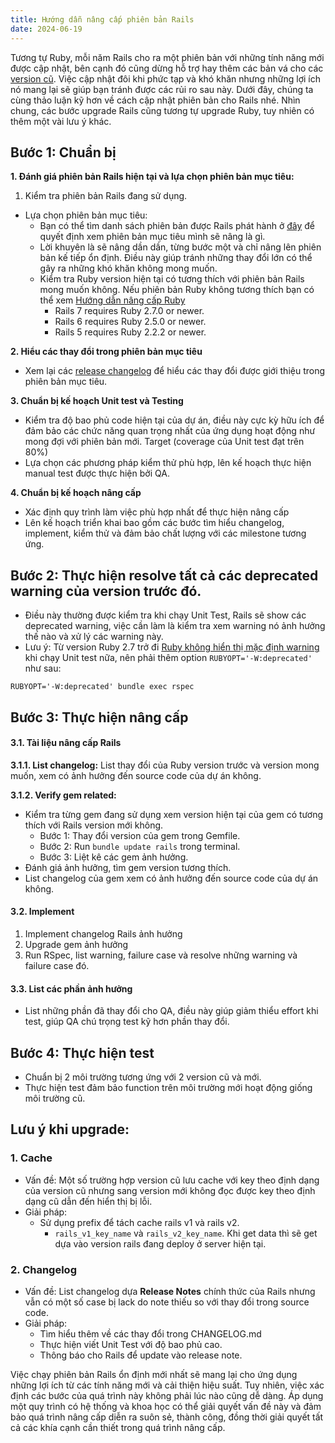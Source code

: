 ```yaml
---
title: Hướng dẫn nâng cấp phiên bản Rails
date: 2024-06-19
---
```


Tương tự Ruby, mỗi năm Rails cho ra một phiên bản với những tính năng mới được cập nhật, bên cạnh đó cũng dừng hỗ trợ hay thêm các bản vá cho các [version cũ](https://endoflife.date/rails). Việc cập nhật đôi khi phức tạp và khó khăn nhưng những lợi ích nó mang lại sẽ giúp bạn tránh được các rủi ro sau này. Dưới đây, chúng ta cùng thảo luận kỹ hơn về cách cập nhật phiên bản cho Rails nhé. Nhìn chung, các bước upgrade Rails cũng tương tự upgrade Ruby, tuy nhiên có thêm một vài lưu ý khác.

## Bước 1: Chuẩn bị

**1. Đánh giá phiên bản Rails hiện tại và lựa chọn phiên bản mục tiêu:**

1.  Kiểm tra phiên bản Rails đang sử dụng.
- Lựa chọn phiên bản mục tiêu:
  - Bạn có thể tìm danh sách phiên bản được Rails phát hành ở [đây](https://rubygems.org/gems/rails/versions) để quyết định xem phiên bản mục tiêu mình sẽ nâng là gì.
  - Lời khuyên là sẽ nâng dần dần, từng bước một và chỉ nâng lên phiên bản kế tiếp ổn định. Điều này giúp tránh những thay đổi lớn có thể gây ra những khó khăn không mong muốn.
  - Kiểm tra Ruby version hiện tại có tương thích với phiên bản Rails mong muốn không. Nếu phiên bản Ruby không tương thích bạn có thể xem [Hướng dẫn nâng cấp Ruby](/notes/upgrade-ruby-version)
	  - Rails 7 requires Ruby 2.7.0 or newer.
	- Rails 6 requires Ruby 2.5.0 or newer.
	- Rails 5 requires Ruby 2.2.2 or newer.

**2. Hiểu các thay đổi trong phiên bản mục tiêu**
- Xem lại các [release changelog](https://guides.rubyonrails.org/7_0_release_notes.html) để hiểu các thay đổi được giới thiệu trong phiên bản mục tiêu.

**3. Chuẩn bị kế hoạch Unit test và Testing**
- Kiểm tra độ bao phủ code hiện tại của dự án, điều này cực kỳ hữu ích để đảm bảo các chức năng quan trọng nhất của ứng dụng hoạt động như mong đợi với phiên bản mới. Target (coverage của Unit test đạt trên 80%)
- Lựa chọn các phương pháp kiểm thử phù hợp, lên kế hoạch thực hiện manual test được thực hiện bởi QA.

**4. Chuẩn bị kế hoạch nâng cấp**
- Xác định quy trình làm việc phù hợp nhất để thực hiện nâng cấp
- Lên kế hoạch triển khai bao gồm các bước tìm hiểu changelog, implement, kiểm thử và đảm bảo chất lượng với các milestone tương ứng.

## Bước 2: Thực hiện resolve tất cả các deprecated warning của version trước đó.

- Điều này thường được kiểm tra khi chạy Unit Test, Rails sẽ show các deprecated warning, việc cần làm là kiểm tra xem warning nó ảnh hưởng thế nào và xử lý các warning này.
- Lưu ý: Từ version Ruby 2.7 trở đi [Ruby không hiển thị mặc định warning](https://bugs.ruby-lang.org/issues/17000) khi chạy Unit test nữa, nên phải thêm option `RUBYOPT='-W:deprecated'` như sau:
```
RUBYOPT='-W:deprecated' bundle exec rspec
```

## Bước 3: Thực hiện nâng cấp
#### 3.1. Tài liệu nâng cấp Rails
  **3.1.1. List changelog:** List thay đổi của Ruby version trước và version mong muốn, xem có ảnh hưởng đến source code của dự án không.

  **3.1.2. Verify gem related:**
  - Kiểm tra từng gem đang sử dụng xem version hiện tại của gem có tương thích với Rails version mới không.
	  - Bước 1: Thay đổi version của gem trong Gemfile.
	  - Bước 2: Run `bundle update rails` trong terminal.
	  - Bước 3: Liệt kê các gem ảnh hưởng.
  - Đánh giá ảnh hưởng, tìm gem version tương thích.
  - List changelog của gem xem có ảnh hưởng đến source code của dự án không.

#### 3.2. Implement

1. Implement changelog Rails ảnh hưởng
2. Upgrade gem ảnh hưởng
3. Run RSpec, list warning, failure case và resolve những warning và failure case đó.

#### 3.3. List các phần ảnh hưởng
- List những phần đã thay đổi cho QA, điều này giúp giảm thiểu effort khi test, giúp QA chú trọng test kỹ hơn phần thay đổi.

## Bước 4: Thực hiện test
- Chuẩn bị 2 môi trường tương ứng với 2 version cũ và mới.
- Thực hiện test đảm bảo function trên môi trường mới hoạt động giống môi trường cũ.

## Lưu ý khi upgrade:

### 1. Cache
- Vấn đề:
	Một số trường hợp version cũ lưu cache với key theo định dạng của version cũ nhưng sang version mới không đọc được key theo định dạng cũ dẫn đến hiển thị bị lỗi.
- Giải pháp:
	- Sử dụng prefix để tách cache rails v1 và rails v2.
		- `rails_v1_key_name` và `rails_v2_key_name`. Khi get data thì sẽ get dựa vào version rails đang deploy ở server hiện tại.

### 2. Changelog
- Vấn đề:
	List changelog dựa **Release Notes** chính thức của Rails nhưng vẫn có một số case bị lack do note thiếu so với thay đổi trong source code.
- Giải pháp:
	- Tìm hiểu thêm về các thay đổi trong CHANGELOG.md
	- Thực hiện viết Unit Test với độ bao phủ cao.
	- Thông báo cho Rails để update vào release note.

Việc chạy phiên bản Rails ổn định mới nhất sẽ mang lại cho ứng dụng những lợi ích từ các tính năng mới và cải thiện hiệu suất. Tuy nhiên, việc xác định các bước của quá trình này không phải lúc nào cũng dễ dàng. Áp dụng một quy trình có hệ thống và khoa học có thể giải quyết vấn đề này và đảm bảo quá trình nâng cấp diễn ra suôn sẻ, thành công, đồng thời giải quyết tất cả các khía cạnh cần thiết trong quá trình nâng cấp.